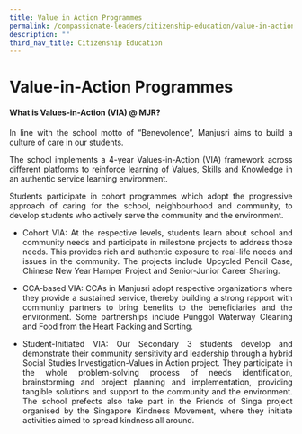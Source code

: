 ```yaml
---
title: Value in Action Programmes
permalink: /compassionate-leaders/citizenship-education/value-in-action-programmes/
description: ""
third_nav_title: Citizenship Education
---
```

# Value-in-Action Programmes

#### **What is Values-in-Action (VIA) @ MJR?**

<p style="text-align: justify;">In line with the school motto of “Benevolence”, Manjusri aims to build a culture of care in our students.</p>

<p style="text-align: justify;">The school implements a 4-year Values-in-Action (VIA) framework across different platforms to reinforce learning of Values, Skills and Knowledge in an authentic service learning environment.</p>

<p style="text-align: justify;">Students participate in cohort programmes which adopt the progressive approach of caring for the school, neighbourhood and community, to develop students who actively serve the community and the environment.  </p>
  

*   <p style="text-align: justify;">Cohort VIA: At the respective levels, students learn about school and community needs and participate in milestone projects to address those needs. This provides rich and authentic exposure to real-life needs and issues in the community. The projects include Upcycled Pencil Case, Chinese New Year Hamper Project and Senior-Junior Career Sharing.</p>
*   <p style="text-align: justify;">CCA-based VIA: CCAs in Manjusri adopt respective organizations where they provide a sustained service, thereby building a strong rapport with community partners to bring benefits to the beneficiaries and the environment. Some partnerships include Punggol Waterway Cleaning and Food from the Heart Packing and Sorting.</p>
*   <p style="text-align: justify;">Student-Initiated VIA: Our Secondary 3 students develop and demonstrate their community sensitivity and leadership through a hybrid Social Studies Investigation-Values in Action project. They participate in the whole problem-solving process of needs identification, brainstorming and project planning and implementation, providing tangible solutions and support to the community and the environment. The school prefects also take part in the Friends of Singa project organised by the Singapore Kindness Movement, where they initiate activities aimed to spread kindness all around.</p>